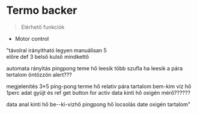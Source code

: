 # Termo backer

> Elérhető funkciók

- Motor control 


"távolral irányitható legyen
    manuálisan 5    
    előre def 3
        belső 
        kulső
        mindkettő

automata rányitás
    pingpong teme hő leesik több szufla
    ha leesik a pára tertalom öntözzön
    alert???

megjelenités
    3*5
    ping-pong terme hő
    relativ pára tartalom 
    bem-kim víz hő
    1perc adat gyüjt és ref
    get button for activ data
    kinti hő
    oxigén mérő??????

data anal
    kinti hő
    be--ki-vizhő
    pingpong hő
    locsolás date
    oxigén tartalom"